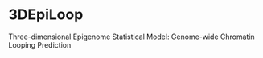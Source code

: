 # 3DEpiLoop
Three-dimensional Epigenome Statistical Model: Genome-wide Chromatin Looping Prediction
